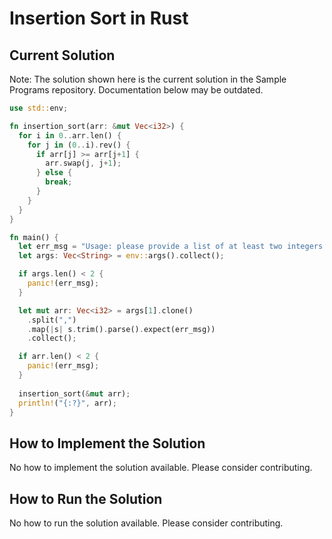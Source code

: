 # Insertion Sort in Rust

## Current Solution

Note: The solution shown here is the current solution in the Sample Programs repository. Documentation below may be outdated.

```Rust
use std::env;

fn insertion_sort(arr: &mut Vec<i32>) {
  for i in 0..arr.len() {
    for j in (0..i).rev() {
      if arr[j] >= arr[j+1] {
        arr.swap(j, j+1);
      } else {
        break;
      }
    }
  }
}

fn main() {
  let err_msg = "Usage: please provide a list of at least two integers to sort in the format \"1, 2, 3, 4, 5\"";
  let args: Vec<String> = env::args().collect();

  if args.len() < 2 {
    panic!(err_msg);
  }

  let mut arr: Vec<i32> = args[1].clone()
    .split(",")
    .map(|s| s.trim().parse().expect(err_msg))
    .collect();

  if arr.len() < 2 {
    panic!(err_msg);
  }
  
  insertion_sort(&mut arr);
  println!("{:?}", arr);
}

```

## How to Implement the Solution

No how to implement the solution available. Please consider contributing.

## How to Run the Solution

No how to run the solution available. Please consider contributing.